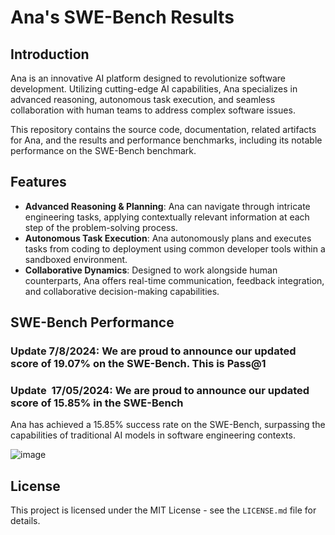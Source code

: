 # Ana's SWE-Bench Results

## Introduction

Ana is an innovative AI platform designed to revolutionize software development. Utilizing cutting-edge AI capabilities, Ana specializes in advanced reasoning, autonomous task execution, and seamless collaboration with human teams to address complex software issues. 

This repository contains the source code, documentation, related artifacts for Ana, and the results and performance benchmarks, including its notable performance on the SWE-Bench benchmark.

## Features

- **Advanced Reasoning & Planning**: Ana can navigate through intricate engineering tasks, applying contextually relevant information at each step of the problem-solving process.
- **Autonomous Task Execution**: Ana autonomously plans and executes tasks from coding to deployment using common developer tools within a sandboxed environment.
- **Collaborative Dynamics**: Designed to work alongside human counterparts, Ana offers real-time communication, feedback integration, and collaborative decision-making capabilities.

## SWE-Bench Performance

### Update  7/8/2024: We are proud to announce our updated score of 19.07% on the SWE-Bench. This is Pass@1

### Update  17/05/2024: We are proud to announce our updated score of 15.85% in the SWE-Bench

Ana has achieved a 15.85% success rate on the SWE-Bench, surpassing the capabilities of traditional AI models in software engineering contexts.

![image](https://github.com/user-attachments/assets/bd558e5e-d181-440d-b23b-97dc22c918f6)



## License

This project is licensed under the MIT License - see the `LICENSE.md` file for details.

